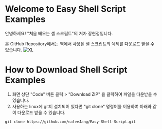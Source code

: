 Welcome to Easy Shell Script Examples
=====================================
안녕하세요!
"처음 배우는 셸 스크립트"의 저자 장현정입니다.

본 GitHub Repository에서는 책에서 사용된 셸 스크립트의 예제를 다운로드 받을 수 있습니다.
![XL](https://github.com/user-attachments/assets/fe40e414-43f4-4e3d-a3ac-68da62a27dc5)

How to Download Shell Script Examples
=====================================
1. 화면 상단 "Code" 버튼 클릭 > "Download ZIP" 을 클릭하여 파일을 다운받을 수 있습니다.
2. 사용하는 linux에 git이 설치되어 있다면 "git clone" 명령어를 이용하여 아래와 같이 다운로드 받을 수 있습니다.

```
git clone https://github.com/naleeJang/Easy-Shell-Script.git
```
